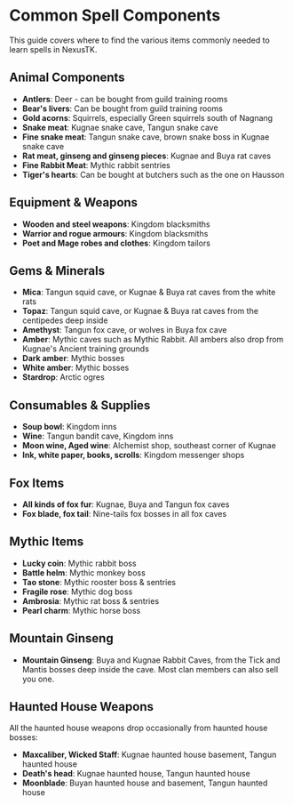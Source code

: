 # Common Spell Components

This guide covers where to find the various items commonly needed to learn spells in NexusTK.

## Animal Components

- **Antlers**: Deer - can be bought from guild training rooms
- **Bear's livers**: Can be bought from guild training rooms
- **Gold acorns**: Squirrels, especially Green squirrels south of Nagnang
- **Snake meat**: Kugnae snake cave, Tangun snake cave
- **Fine snake meat**: Tangun snake cave, brown snake boss in Kugnae snake cave
- **Rat meat, ginseng and ginseng pieces**: Kugnae and Buya rat caves
- **Fine Rabbit Meat**: Mythic rabbit sentries
- **Tiger's hearts**: Can be bought at butchers such as the one on Hausson

## Equipment & Weapons

- **Wooden and steel weapons**: Kingdom blacksmiths
- **Warrior and rogue armours**: Kingdom blacksmiths
- **Poet and Mage robes and clothes**: Kingdom tailors

## Gems & Minerals

- **Mica**: Tangun squid cave, or Kugnae & Buya rat caves from the white rats
- **Topaz**: Tangun squid cave, or Kugnae & Buya rat caves from the centipedes deep inside
- **Amethyst**: Tangun fox cave, or wolves in Buya fox cave
- **Amber**: Mythic caves such as Mythic Rabbit. All ambers also drop from Kugnae's Ancient training grounds
- **Dark amber**: Mythic bosses
- **White amber**: Mythic bosses
- **Stardrop**: Arctic ogres

## Consumables & Supplies

- **Soup bowl**: Kingdom inns
- **Wine**: Tangun bandit cave, Kingdom inns
- **Moon wine, Aged wine**: Alchemist shop, southeast corner of Kugnae
- **Ink, white paper, books, scrolls**: Kingdom messenger shops

## Fox Items

- **All kinds of fox fur**: Kugnae, Buya and Tangun fox caves
- **Fox blade, fox tail**: Nine-tails fox bosses in all fox caves

## Mythic Items

- **Lucky coin**: Mythic rabbit boss
- **Battle helm**: Mythic monkey boss
- **Tao stone**: Mythic rooster boss & sentries
- **Fragile rose**: Mythic dog boss
- **Ambrosia**: Mythic rat boss & sentries
- **Pearl charm**: Mythic horse boss

## Mountain Ginseng

- **Mountain Ginseng**: Buya and Kugnae Rabbit Caves, from the Tick and Mantis bosses deep inside the cave. Most clan members can also sell you one.

## Haunted House Weapons

All the haunted house weapons drop occasionally from haunted house bosses:

- **Maxcaliber, Wicked Staff**: Kugnae haunted house basement, Tangun haunted house
- **Death's head**: Kugnae haunted house, Tangun haunted house
- **Moonblade**: Buyan haunted house and basement, Tangun haunted house
